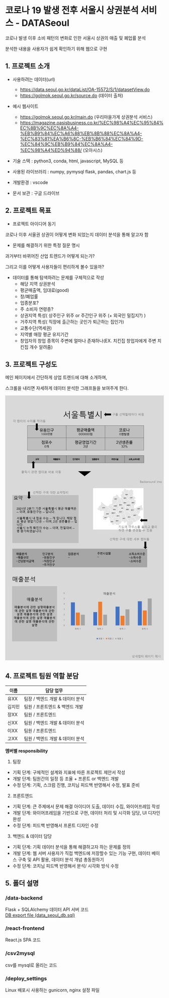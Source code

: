 # 코로나 19 발생 전후 서울시 상권분석 서비스 - DATASeoul

코로나 발생 이후 소비 패턴의 변화로 인한 서울시 상권의 매출 및 폐업률 분석

분석한 내용을 사용자가 쉽게 확인하기 위해 웹으로 구현


## 1. 프로젝트 소개

- 사용하려는 데이터(url)
  - https://data.seoul.go.kr/dataList/OA-15572/S/1/datasetView.do
  - https://golmok.seoul.go.kr/source.do (데이터 출처)

- 예시 웹사이트
  - https://golmok.seoul.go.kr/main.do (우리마을가게 상권분석 서비스)
  - https://magazine.oasisbusiness.co.kr/%EC%98%A4%EC%95%84%EC%8B%9C%EC%8A%A4-%EB%B9%84%EC%A6%88%EB%8B%88%EC%8A%A4-%EC%83%81%EA%B6%8C-%EB%B6%84%EC%84%9D-%EC%84%9C%EB%B9%84%EC%8A%A4-%EC%98%A4%ED%94%88/ (오아시스)

 - 기술 스택 : python3, conda, html,  javascript, MySQL 등
- 사용된 라이브러리 : numpy, pymysql flask, pandas, chart.js 등
- 개발환경 : vscode
- 문서 보관 : 구글 드라이브


## 2. 프로젝트 목표

  - 프로젝트 아이디어 동기

코로나 이후 서울권 상권이 어떻게 변화 되었는지 데이터 분석을 통해 알고자 함
 
  - 문제를 해결하기 위한 특정 질문 명시

 과거부터 바뀌어진 산업 트렌드가 어떻게 되는가?
 
 그리고 이를 어떻게 사용자들이 편리하게 볼수 있을까?

  - 데이터를 통해 탐색하려는 문제를 구체적으로 작성
     - 해당 지역 상권분석
     - 평균매출액, 임대료(good)
     - 창/폐업률
     - 업종분포?
     - 주 소비자 연령층?
     - 상권지역 특성( 상주인구 위주 or 주간인구 위주 (+ 외국인 밀집지?) )
     - 거주지역 특성( 직장에 출근하는 곳인가 퇴근하는 집인가)
     - 교통수단(역세권)
     - 지역별 매장 평균 유지기간
     - 창업자의 창업 종목이 주변에 얼마나 존재하나(EX. 치킨집 창업자에게 주변 치킨집 개수 알려줌)
	

## 3. 프로젝트 구성도

메인 페이지에서 간단하게 상업 트렌드에 대해 소개하며,

스크롤을 내리면 자세하게 데이터 분석한 그래프들을 보여주게 한다.

![UI디자인](UI%EB%94%94%EC%9E%90%EC%9D%B8.png)

## 4. 프로젝트 팀원 역할 분담
| 이름 | 담당 업무 |
| ------ | ------ |
| 유XX | 팀장 / 백엔드 개발 & 데이터 분석 |
| 김지민 | 팀원 / 프론트엔드 & 백엔드 개발 |
| 장XX | 팀원 / 프론트엔드 |
| 신XX | 팀원 / 백엔드 개발 & 데이터 분석 |
| 이XX | 팀원 / 프론트엔드 |
| 고XX | 팀원 / 백엔드 개발 & 데이터 분석 |

**멤버별 responsibility**

1. 팀장 

- 기획 단계: 구체적인 설계와 지표에 따른 프로젝트 제안서 작성
- 개발 단계: 팀원간의 일정 등 조율 + 프론트 or 백엔드 개발
- 수정 단계: 기획, 스크럼 진행, 코치님 피드백 반영해서 수정, 발표 준비

2. 프론트엔드 

- 기획 단계: 큰 주제에서 문제 해결 아이디어 도출, 데이터 수집, 와이어프레임 작성
- 개발 단계: 와이어프레임을 기반으로 구현, 데이터 처리 및 시각화 담당, UI 디자인 완성
- 수정 단계: 피드백 반영해서 프론트 디자인 수정

 3. 백엔드 & 데이터 담당  

- 기획 단계: 기획 데이터 분석을 통해 해결하고자 하는 문제를 정의
- 개발 단계: 웹 서버 사용자가 직접 백엔드에 저장할수 있는 기능 구현, 데이터 베이스 구축 및 API 활용, 데이터 분석 개념 총동원하기
- 수정 단계: 코치님 피드백 반영해서 분석/ 시각화 방식 수정

## 5. 폴더 설명
### /data-backend
Flask + SQLAlchemy 데이터 API 서버 코드  
[DB export file (data_seoul_db.sql)](https://drive.google.com/file/d/1-ah2bfE11wNKbpt-_yt6wEeNGyyyXmDA/view?usp=sharing)
### /react-frontend
React.js SPA 코드
### /csv2mysql
csv를 mysql로 올리는 코드
### /deploy_settings
Linux 배포시 사용하는 gunicorn, nginx 설정 파일

